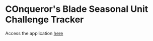 # COnqueror's Blade Seasonal Unit Challenge Tracker

Access the application [here](https://eriniah.github.io/CbChallengeTracker/browser/)
